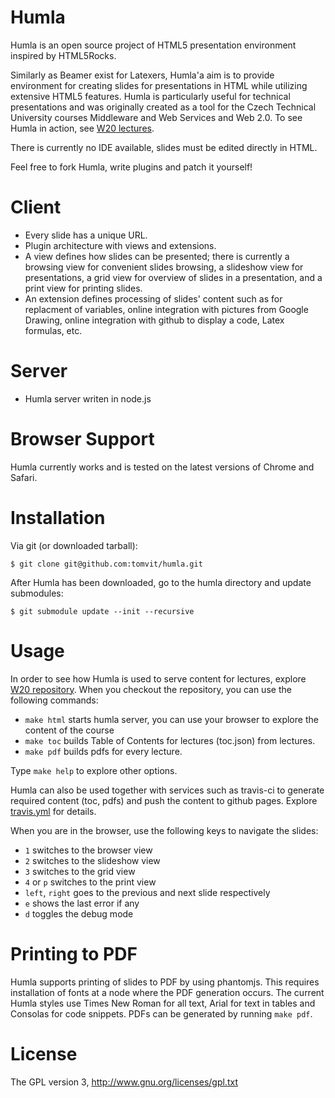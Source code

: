 # Humla
Humla is an open source project of HTML5 presentation environment inspired by HTML5Rocks.

Similarly as Beamer exist for Latexers, Humla'a aim is to provide environment for creating slides for presentations in HTML while 
utilizing extensive HTML5 features. Humla is particularly 
useful for technical presentations and was originally created as a tool for the Czech Technical University courses Middleware and Web Services 
and Web 2.0. To see Humla in action, see <a href="http://w20.vitvar.com">W20 lectures</a>.

There is currently no IDE available, slides must be edited directly in HTML.

Feel free to fork Humla, write plugins and patch it yourself!

# Client 

  * Every slide has a unique URL.
  * Plugin architecture with views and extensions. 
  * A view defines how slides can be presented; there is currently a browsing view 
    for convenient slides browsing, a slideshow view for presentations, a grid view for overview of slides in a presentation,
    and a print view for printing slides.
  * An extension defines processing of slides' content such as for replacment of variables, online integration with pictures from 
    Google Drawing, online integration with github to display a code, Latex formulas, etc.

# Server
  
  * Humla server writen in node.js 

# Browser Support

Humla currently works and is tested on the latest versions of Chrome and Safari. 

# Installation

Via git (or downloaded tarball):

    $ git clone git@github.com:tomvit/humla.git

After Humla has been downloaded, go to the humla directory and update submodules:

    $ git submodule update --init --recursive

# Usage

In order to see how Humla is used to serve content for lectures, explore <a href="https://github.com/tomvit/w20">W20 repository</a>.
When you checkout the repository, you can use the following commands:

  * `make html` starts humla server, you can use your browser to explore the content of the course
  * `make toc` builds Table of Contents for lectures (toc.json) from lectures. 
  * `make pdf` builds pdfs for every lecture.

Type `make help` to explore other options. 

Humla can also be used together with services such as travis-ci to generate required content (toc, pdfs) and push the content to
github pages. Explore <a href="https://github.com/tomvit/w20/blob/master/.travis.yml">travis.yml</a> for details.

When you are in the browser, use the following keys to navigate the slides:

  * `1` switches to the browser view
  * `2` switches to the slideshow view
  * `3` switches to the grid view
  * `4` or `p` switches to the print view
  * `left`, `right` goes to the previous and next slide respectively
  * `e` shows the last error if any
  * `d` toggles the debug mode


# Printing to PDF

Humla supports printing of slides to PDF by using phantomjs. This requires installation of fonts 
at a node where the PDF generation occurs. The current Humla styles use Times New Roman 
for all text, Arial for text in tables and Consolas for code snippets. PDFs can be generated by running `make pdf`.

# License
The GPL version 3, http://www.gnu.org/licenses/gpl.txt
